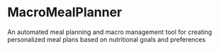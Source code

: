 # MacroMealPlanner
An automated meal planning and macro management tool for creating personalized meal plans based on nutritional goals and preferences
